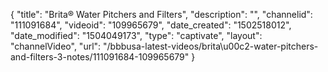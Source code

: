 {
    "title": "Brita&reg; Water Pitchers and Filters",
    "description": "",
    "channelid": "111091684",
    "videoid": "109965679",
    "date_created": "1502518012",
    "date_modified": "1504049173",
    "type": "captivate",
    "layout": "channelVideo",
    "url": "\/bbbusa-latest-videos\/brita\u00c2-water-pitchers-and-filters-3-notes\/111091684-109965679"
}